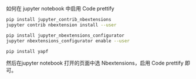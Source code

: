 如何在 jupyter notebook 中启用 Code prettify 

```bash
pip install jupyter_contrib_nbextensions
jupyter contrib nbextension install --user

pip install jupyter_nbextensions_configurator
jupyter nbextensions_configurator enable --user

pip install yapf
```

然后在jupyter notebook 打开的页面中选 Nbextensions，启用  Code prettify 即可。
